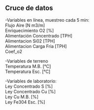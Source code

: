 ## Cruce de datos

-Variables en línea, muestreo cada 5 min:  
Flujo Aire [N m3/m]  
Enriquecimiento O2 [%]  
Alimentación Concentrado [TPH]  
Alimentacion Si02 [TPH]  
Alimentacion Carga Fria [TPH]  
Coef_o2  

-Variables de terreno  
Temperatura M.B. [°C]  
Temperatura Esc. [°C]  

-Variables de laboratorio:  
Ley Concentrado S [%]  
Ley Concentrado Cu [%]  
Ley Cu M.B. [%]  
Ley Fe304 Esc. [%]  
 
